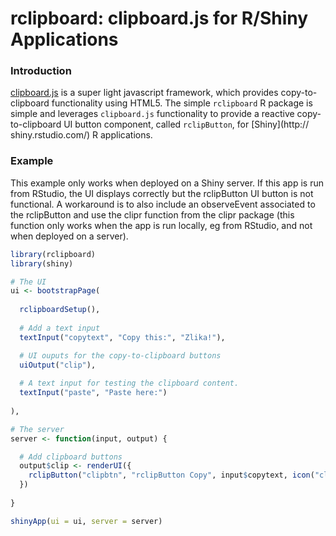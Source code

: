 # rclipboard: clipboard.js for R/Shiny Applications

### Introduction
[clipboard.js](https://clipboardjs.com/) is a super light javascript framework,
which provides copy-to-clipboard functionality using HTML5. The simple `rclipboard`
R package is simple and leverages `clipboard.js` functionality to provide a
reactive copy-to-clipboard UI button component, called `rclipButton`, for
[Shiny](http:// shiny.rstudio.com/) R applications.

### Example

This example only works when deployed on a Shiny server. If this app is run from
RStudio, the UI displays correctly but the rclipButton UI button is not functional.
A workaround is to also include an observeEvent associated to the rclipButton and
use the clipr function from the clipr package (this function only works when the app
is run locally, eg from RStudio, and not when deployed on a server).


```R
library(rclipboard)
library(shiny)

# The UI
ui <- bootstrapPage(
  
  rclipboardSetup(),
  
  # Add a text input
  textInput("copytext", "Copy this:", "Zlika!"),

  # UI ouputs for the copy-to-clipboard buttons
  uiOutput("clip"),
  
  # A text input for testing the clipboard content.
  textInput("paste", "Paste here:")
  
),

# The server
server <- function(input, output) {

  # Add clipboard buttons
  output$clip <- renderUI({
    rclipButton("clipbtn", "rclipButton Copy", input$copytext, icon("clipboard"))
  })
  
}

shinyApp(ui = ui, server = server)

```
